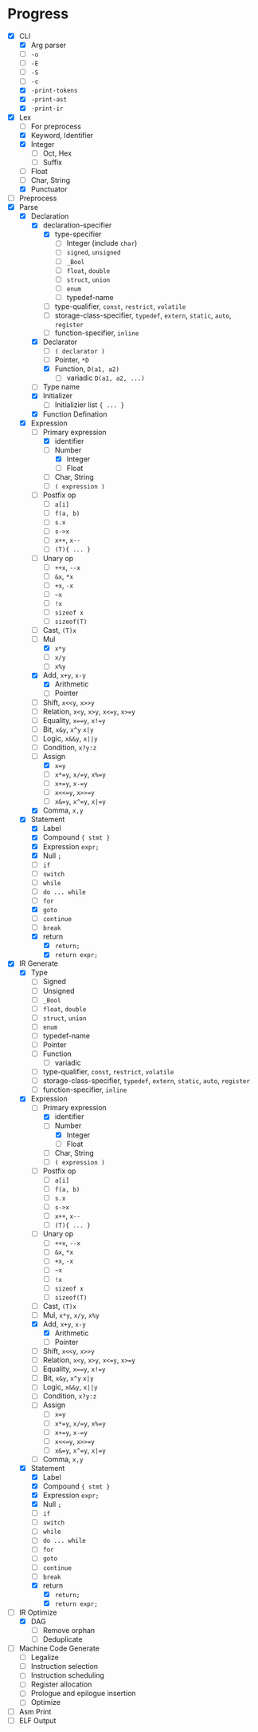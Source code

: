 Progress
========

- [x] CLI
  - [x] Arg parser
  - [ ] `-o`
  - [ ] `-E`
  - [ ] `-S`
  - [ ] `-c`
  - [x] `-print-tokens`
  - [x] `-print-ast`
  - [x] `-print-ir`
- [x] Lex
  - [ ] For preprocess
  - [x] Keyword, Identifier
  - [x] Integer
    - [ ] Oct, Hex
    - [ ] Suffix
  - [ ] Float
  - [ ] Char, String
  - [x] Punctuator
- [ ] Preprocess
- [x] Parse
  - [x] Declaration
    - [x] declaration-specifier
      - [x] type-specifier
        - [ ] Integer (include `char`)
        - [ ] `signed`, `unsigned`
        - [ ] `_Bool`
        - [ ] `float`, `double`
        - [ ] `struct`, `union`
        - [ ] `enum`
        - [ ] typedef-name
      - [ ] type-qualifier, `const`, `restrict`, `volatile`
      - [ ] storage-class-specifier, `typedef`, `extern`, `static`, `auto`, `register`
      - [ ] function-specifier, `inline`
    - [x] Declarator
      - [ ] `( declarator )`
      - [ ] Pointer, `*D`
      - [x] Function, `D(a1, a2)`
        - [ ] variadic `D(a1, a2, ...)`
    - [ ] Type name
    - [x] Initializer
      - [ ] Initializier list `{ ... }`
    - [x] Function Defination
  - [x] Expression
    - [ ] Primary expression
      - [x] identifier
      - [ ] Number
        - [x] Integer
        - [ ] Float
      - [ ] Char, String
      - [ ] `( expression )`
    - [ ] Postfix op
      - [ ] `a[i]`
      - [ ] `f(a, b)`
      - [ ] `s.x`
      - [ ] `s->x`
      - [ ] `x++`, `x--`
      - [ ] `(T){ ... }`
    - [ ] Unary op
      - [ ] `++x`, `--x`
      - [ ] `&x`, `*x`
      - [ ] `+x`, `-x`
      - [ ] `~x`
      - [ ] `!x`
      - [ ] `sizeof x`
      - [ ] `sizeof(T)`
    - [ ] Cast, `(T)x`
    - [ ] Mul
      - [x] `x*y`
      - [ ] `x/y`
      - [ ] `x%y`
    - [x] Add, `x+y`, `x-y`
      - [x] Arithmetic
      - [ ] Pointer
    - [ ] Shift, `x<<y`, `x>>y`
    - [ ] Relation, `x<y`, `x>y`, `x<=y`, `x>=y`
    - [ ] Equality, `x==y`, `x!=y`
    - [ ] Bit, `x&y`, `x^y` `x|y`
    - [ ] Logic, `x&&y`, `x||y`
    - [ ] Condition, `x?y:z`
    - [ ] Assign
      - [x] `x=y`
      - [ ] `x*=y`, `x/=y`, `x%=y`
      - [ ] `x+=y`, `x-=y`
      - [ ] `x<<=y`, `x>>=y`
      - [ ] `x&=y`, `x^=y`, `x|=y`
    - [x] Comma, `x,y`
  - [x] Statement
    - [x] Label
    - [x] Compound `{ stmt }`
    - [x] Expression `expr;`
    - [x] Null `;`
    - [ ] `if`
    - [ ] `switch`
    - [ ] `while`
    - [ ] `do ... while`
    - [ ] `for`
    - [x] `goto`
    - [ ] `continue`
    - [ ] `break`
    - [x] return
      - [x] `return;`
      - [x] `return expr;`
- [x] IR Generate
  - [x] Type
    - [ ] Signed
    - [ ] Unsigned
    - [ ] `_Bool`
    - [ ] `float`, `double`
    - [ ] `struct`, `union`
    - [ ] `enum`
    - [ ] typedef-name
    - [ ] Pointer
    - [ ] Function
      - [ ] variadic
    - [ ] type-qualifier, `const`, `restrict`, `volatile`
    - [ ] storage-class-specifier, `typedef`, `extern`, `static`, `auto`, `register`
    - [ ] function-specifier, `inline`
  - [x] Expression
    - [ ] Primary expression
      - [x] identifier
      - [ ] Number
        - [x] Integer
        - [ ] Float
      - [ ] Char, String
      - [ ] `( expression )`
    - [ ] Postfix op
      - [ ] `a[i]`
      - [ ] `f(a, b)`
      - [ ] `s.x`
      - [ ] `s->x`
      - [ ] `x++`, `x--`
      - [ ] `(T){ ... }`
    - [ ] Unary op
      - [ ] `++x`, `--x`
      - [ ] `&x`, `*x`
      - [ ] `+x`, `-x`
      - [ ] `~x`
      - [ ] `!x`
      - [ ] `sizeof x`
      - [ ] `sizeof(T)`
    - [ ] Cast, `(T)x`
    - [ ] Mul, `x*y`, `x/y`, `x%y`
    - [x] Add, `x+y`, `x-y`
      - [x] Arithmetic
      - [ ] Pointer
    - [ ] Shift, `x<<y`, `x>>y`
    - [ ] Relation, `x<y`, `x>y`, `x<=y`, `x>=y`
    - [ ] Equality, `x==y`, `x!=y`
    - [ ] Bit, `x&y`, `x^y` `x|y`
    - [ ] Logic, `x&&y`, `x||y`
    - [ ] Condition, `x?y:z`
    - [ ] Assign
      - [ ] `x=y`
      - [ ] `x*=y`, `x/=y`, `x%=y`
      - [ ] `x+=y`, `x-=y`
      - [ ] `x<<=y`, `x>>=y`
      - [ ] `x&=y`, `x^=y`, `x|=y`
    - [ ] Comma, `x,y`
  - [x] Statement
    - [x] Label
    - [x] Compound `{ stmt }`
    - [x] Expression `expr;`
    - [x] Null `;`
    - [ ] `if`
    - [ ] `switch`
    - [ ] `while`
    - [ ] `do ... while`
    - [ ] `for`
    - [ ] `goto`
    - [ ] `continue`
    - [ ] `break`
    - [x] return
      - [x] `return;`
      - [x] `return expr;`
- [ ] IR Optimize
  - [x] DAG
    - [ ] Remove orphan
    - [ ] Deduplicate
- [ ] Machine Code Generate
  - [ ] Legalize
  - [ ] Instruction selection
  - [ ] Instruction scheduling
  - [ ] Register allocation
  - [ ] Prologue and epilogue insertion
  - [ ] Optimize
- [ ] Asm Print
- [ ] ELF Output
